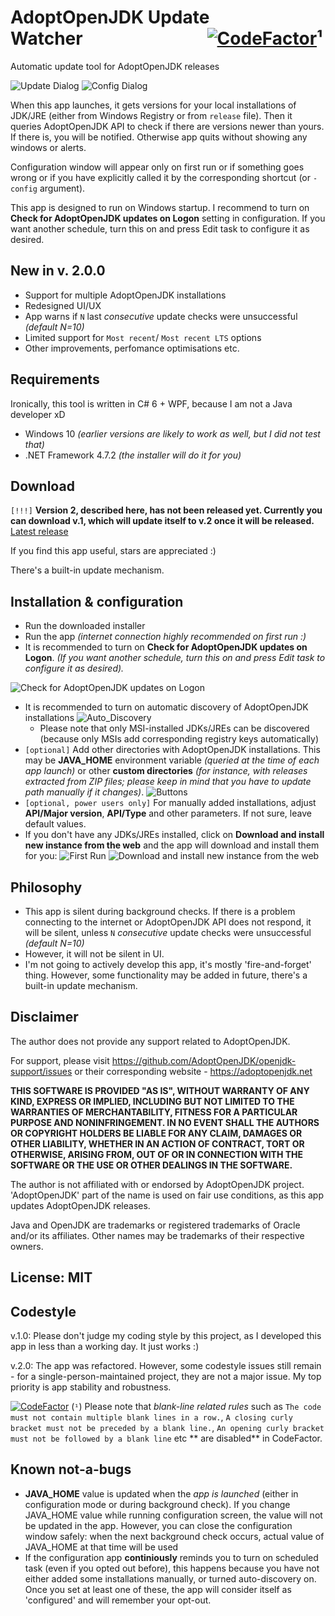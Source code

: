 
# AdoptOpenJDK Update Watcher                              [![CodeFactor](https://www.codefactor.io/repository/github/tushev/aojdk-updatewatcher/badge)](https://www.codefactor.io/repository/github/tushev/aojdk-updatewatcher)¹		
Automatic update tool for AdoptOpenJDK releases

![Update Dialog](/docs/update_dialog.png?raw=true)
![Config Dialog](/docs/config_dialog.png?raw=true)

When this app launches, it gets versions for your local installations of JDK/JRE (either from Windows Registry or from `release` file). Then it queries AdoptOpenJDK API to check if there are versions newer than yours. 
If there is, you will be notified. Otherwise app quits without showing any windows or alerts.

Configuration window will appear only on first run or if something goes wrong or if you have explicitly called it by the corresponding shortcut (or `-config` argument).

This app is designed to run on Windows startup. I recommend to turn on **Check for AdoptOpenJDK updates on Logon** setting in configuration. If you want another schedule, turn this on and press Edit task to configure it as desired.

## New in v. 2.0.0
* Support for multiple AdoptOpenJDK installations
* Redesigned UI/UX
* App warns if `N` last *consecutive* update checks were unsuccessful *(default N=10)*
* Limited support for `Most recent`/ `Most recent LTS` options
* Other improvements, perfomance optimisations etc.


## Requirements
Ironically, this tool is written in C# 6 + WPF, because I am not a Java developer xD
* Windows 10 _(earlier versions are likely to work as well, but I did not test that)_
* .NET Framework 4.7.2 _(the installer will do it for you)_

## Download
`[!!!]` **Version 2, described here, has not been released yet. Currently you can download v.1, which will update itself to v.2 once it will be released.**
[Latest release](https://github.com/tushev/aojdk-updatewatcher/releases)


If you find this app useful, stars are appreciated :)

There's a built-in update mechanism. 

## Installation & configuration
* Run the downloaded installer
* Run the app _(internet connection highly recommended on first run :)_
* It is recommended to turn on **Check for AdoptOpenJDK updates on Logon**. _(If you want another schedule, turn this on and press Edit task to configure it as desired)._

![Check for AdoptOpenJDK updates on Logon](/docs/check_on_logon.png?raw=true)
* It is recommended to turn on automatic discovery of AdoptOpenJDK installations
![Auto_Discovery](/docs/autodiscovery_settings.png?raw=true)
	* Please note that only MSI-installed JDKs/JREs can be discovered (because only MSIs add corresponding registry keys automatically)
* `[optional]` Add other directories with AdoptOpenJDK installations. This may be **JAVA_HOME** environment variable _(queried at the time of each app launch)_ or other **custom directories** *(for instance, with releases extracted from ZIP files; please keep in mind that you have to update path manually if it changes)*. 
![Buttons](/docs/config_lower_buttons.png?raw=true)
* `[optional, power users only]` For manually added installations, adjust **API/Major version**, **API/Type** and other parameters. If not sure, leave default values.
* If you don't have any JDKs/JREs installed, click on **Download and install new instance from the web** and the app will download and install them for you: 
![First Run](/docs/first_run.png?raw=true)
![Download and install new instance from the web](/docs/download_new_1.png?raw=true)

## Philosophy
* This app is silent during background checks. If there is a problem connecting to the internet or AdoptOpenJDK API does not respond, it will be silent, unless `N` *consecutive* update checks were unsuccessful *(default N=10)*
* However, it will not be silent in UI.
* I'm not going to actively develop this app, it's mostly 'fire-and-forget' thing. However, some functionality may be added in future, there's a built-in update mechanism.

## Disclaimer
The author does not provide any support related to AdoptOpenJDK. 

For support, please visit https://github.com/AdoptOpenJDK/openjdk-support/issues or their corresponding website - https://adoptopenjdk.net

**THIS SOFTWARE IS PROVIDED "AS IS", WITHOUT WARRANTY OF ANY KIND,
EXPRESS OR IMPLIED, INCLUDING BUT NOT LIMITED TO THE WARRANTIES OF MERCHANTABILITY, FITNESS FOR A PARTICULAR PURPOSE AND NONINFRINGEMENT. 
IN NO EVENT SHALL THE AUTHORS OR COPYRIGHT HOLDERS BE LIABLE FOR ANY CLAIM, DAMAGES OR OTHER LIABILITY, WHETHER IN AN ACTION OF CONTRACT, TORT OR OTHERWISE, ARISING FROM, OUT OF OR IN CONNECTION WITH THE SOFTWARE OR THE USE OR OTHER DEALINGS IN THE SOFTWARE.**

The author is not affiliated with or endorsed by AdoptOpenJDK project.
'AdoptOpenJDK' part of the name is used on fair use conditions, as this app updates AdoptOpenJDK releases.

Java and OpenJDK are trademarks or registered trademarks of Oracle and/or its affiliates.
Other names may be trademarks of their respective owners.

## License: MIT

## Codestyle
v.1.0: Please don't judge my coding style by this project, as I developed this app in less than a working day. It just works :)

v.2.0: The app was refactored. However, some codestyle issues still remain - for a single-person-maintained project, they are not a major issue. My top priority is app stability and robustness.

[![CodeFactor](https://www.codefactor.io/repository/github/tushev/aojdk-updatewatcher/badge)](https://www.codefactor.io/repository/github/tushev/aojdk-updatewatcher)
(`¹`) Please note that _blank-line related rules_ such as `The code must not contain multiple blank lines in a row.`, `A closing curly bracket must not be preceded by a blank line.`,  `An opening curly bracket must not be followed by a blank line` etc ** are disabled** in CodeFactor.


## Known not-a-bugs
* **JAVA_HOME** value is updated when the *app is launched* (either in configuration mode or during background check). If you change JAVA_HOME value while running configuration screen, the value will not be updated in the app. However, you can close the configuration window safely: when the next background check occurs, actual value of JAVA_HOME at that time will be used 
* If the configuration app **continiously** reminds you to turn on scheduled task (even if you opted out before), this happens because you have not either added some installations manually, or turned auto-discovery on. Once you set at least one of these, the app will consider itself as 'configured' and will remember your opt-out.
